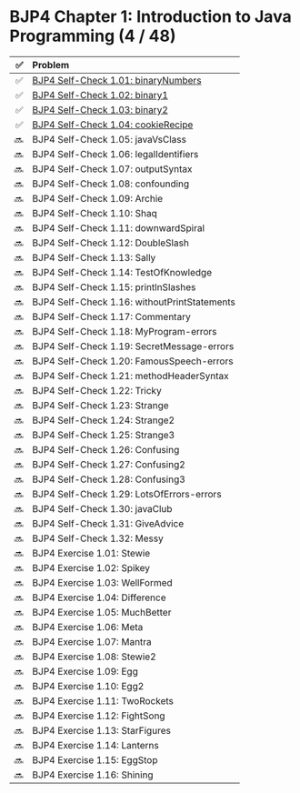 # BJP4 Chapter 1: Introduction to Java Programming (4 / 48)

|  ✅ | Problem                                                                |
| --: | :--------------------------------------------------------------------- |
|  ✅ | [BJP4 Self-Check 1.01: binaryNumbers](self-check/101-binaryNumbers.md) |
|  ✅ | [BJP4 Self-Check 1.02: binary1](self-check/102-binary1.md)             |
|  ✅ | [BJP4 Self-Check 1.03: binary2](self-check/103-binary2.md)             |
|  ✅ | [BJP4 Self-Check 1.04: cookieRecipe](self-check/104-cookieRecipe.md)   |
|  🔜 | BJP4 Self-Check 1.05: javaVsClass                                      |
|  🔜 | BJP4 Self-Check 1.06: legalIdentifiers                                 |
|  🔜 | BJP4 Self-Check 1.07: outputSyntax                                     |
|  🔜 | BJP4 Self-Check 1.08: confounding                                      |
|  🔜 | BJP4 Self-Check 1.09: Archie                                           |
|  🔜 | BJP4 Self-Check 1.10: Shaq                                             |
|  🔜 | BJP4 Self-Check 1.11: downwardSpiral                                   |
|  🔜 | BJP4 Self-Check 1.12: DoubleSlash                                      |
|  🔜 | BJP4 Self-Check 1.13: Sally                                            |
|  🔜 | BJP4 Self-Check 1.14: TestOfKnowledge                                  |
|  🔜 | BJP4 Self-Check 1.15: printlnSlashes                                   |
|  🔜 | BJP4 Self-Check 1.16: withoutPrintStatements                           |
|  🔜 | BJP4 Self-Check 1.17: Commentary                                       |
|  🔜 | BJP4 Self-Check 1.18: MyProgram-errors                                 |
|  🔜 | BJP4 Self-Check 1.19: SecretMessage-errors                             |
|  🔜 | BJP4 Self-Check 1.20: FamousSpeech-errors                              |
|  🔜 | BJP4 Self-Check 1.21: methodHeaderSyntax                               |
|  🔜 | BJP4 Self-Check 1.22: Tricky                                           |
|  🔜 | BJP4 Self-Check 1.23: Strange                                          |
|  🔜 | BJP4 Self-Check 1.24: Strange2                                         |
|  🔜 | BJP4 Self-Check 1.25: Strange3                                         |
|  🔜 | BJP4 Self-Check 1.26: Confusing                                        |
|  🔜 | BJP4 Self-Check 1.27: Confusing2                                       |
|  🔜 | BJP4 Self-Check 1.28: Confusing3                                       |
|  🔜 | BJP4 Self-Check 1.29: LotsOfErrors-errors                              |
|  🔜 | BJP4 Self-Check 1.30: javaClub                                         |
|  🔜 | BJP4 Self-Check 1.31: GiveAdvice                                       |
|  🔜 | BJP4 Self-Check 1.32: Messy                                            |
|  🔜 | BJP4 Exercise 1.01: Stewie                                             |
|  🔜 | BJP4 Exercise 1.02: Spikey                                             |
|  🔜 | BJP4 Exercise 1.03: WellFormed                                         |
|  🔜 | BJP4 Exercise 1.04: Difference                                         |
|  🔜 | BJP4 Exercise 1.05: MuchBetter                                         |
|  🔜 | BJP4 Exercise 1.06: Meta                                               |
|  🔜 | BJP4 Exercise 1.07: Mantra                                             |
|  🔜 | BJP4 Exercise 1.08: Stewie2                                            |
|  🔜 | BJP4 Exercise 1.09: Egg                                                |
|  🔜 | BJP4 Exercise 1.10: Egg2                                               |
|  🔜 | BJP4 Exercise 1.11: TwoRockets                                         |
|  🔜 | BJP4 Exercise 1.12: FightSong                                          |
|  🔜 | BJP4 Exercise 1.13: StarFigures                                        |
|  🔜 | BJP4 Exercise 1.14: Lanterns                                           |
|  🔜 | BJP4 Exercise 1.15: EggStop                                            |
|  🔜 | BJP4 Exercise 1.16: Shining                                            |
